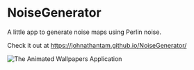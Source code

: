 # NoiseGenerator
A little app to generate noise maps using Perlin noise.

Check it out at https://johnathantam.github.io/NoiseGenerator/

![The Animated Wallpapers Application](https://github.com/johnathantam/NoiseGenerator/blob/main/previewImages/preview.JPG?raw=true)